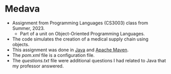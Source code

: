 # Medava
- Assignment from Programming Languages (CS3003) class from Summer, 2023.
  - Part of a unit on Object-Oriented Programming Languages.
- The code simulates the creation of a medical supply chain using objects.
- This assignment was done in [Java](https://docs.oracle.com/en/java/javase/11/install/installation-jdk-microsoft-windows-platforms.html) and [Apache Maven](https://maven.apache.org/install.html).
- The *pom.xml* file is a configuration file.
- The *questions.txt* file were additional questions I had related to Java that my professor answered.

